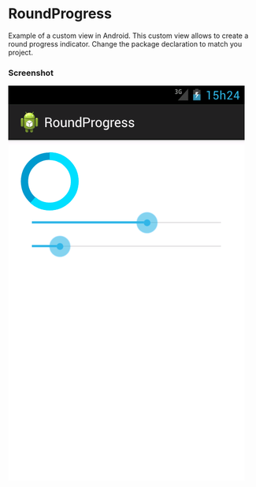 RoundProgress
=============

Example of a custom view in Android.
This custom view allows to create a round progress indicator.
Change the package declaration to match you project.

### Screenshot
<img align="center" src="https://github.com/ruicouto/RoundProgress/blob/master/example.png?raw=true" />